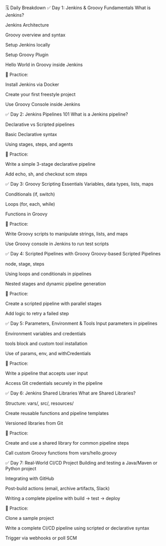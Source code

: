 🗓️ Daily Breakdown
✅ Day 1: Jenkins & Groovy Fundamentals
What is Jenkins?

Jenkins Architecture

Groovy overview and syntax

Setup Jenkins locally

Setup Groovy Plugin

Hello World in Groovy inside Jenkins

📂 Practice:

Install Jenkins via Docker

Create your first freestyle project

Use Groovy Console inside Jenkins

✅ Day 2: Jenkins Pipelines 101
What is a Jenkins pipeline?

Declarative vs Scripted pipelines

Basic Declarative syntax

Using stages, steps, and agents

📂 Practice:

Write a simple 3-stage declarative pipeline

Add echo, sh, and checkout scm steps

✅ Day 3: Groovy Scripting Essentials
Variables, data types, lists, maps

Conditionals (if, switch)

Loops (for, each, while)

Functions in Groovy

📂 Practice:

Write Groovy scripts to manipulate strings, lists, and maps

Use Groovy console in Jenkins to run test scripts

✅ Day 4: Scripted Pipelines with Groovy
Groovy-based Scripted Pipelines

node, stage, steps

Using loops and conditionals in pipelines

Nested stages and dynamic pipeline generation

📂 Practice:

Create a scripted pipeline with parallel stages

Add logic to retry a failed step

✅ Day 5: Parameters, Environment & Tools
Input parameters in pipelines

Environment variables and credentials

tools block and custom tool installation

Use of params, env, and withCredentials

📂 Practice:

Write a pipeline that accepts user input

Access Git credentials securely in the pipeline

✅ Day 6: Jenkins Shared Libraries
What are Shared Libraries?

Structure: vars/, src/, resources/

Create reusable functions and pipeline templates

Versioned libraries from Git

📂 Practice:

Create and use a shared library for common pipeline steps

Call custom Groovy functions from vars/hello.groovy

✅ Day 7: Real-World CI/CD Project
Building and testing a Java/Maven or Python project

Integrating with GitHub

Post-build actions (email, archive artifacts, Slack)

Writing a complete pipeline with build → test → deploy

📂 Practice:

Clone a sample project

Write a complete CI/CD pipeline using scripted or declarative syntax

Trigger via webhooks or poll SCM

